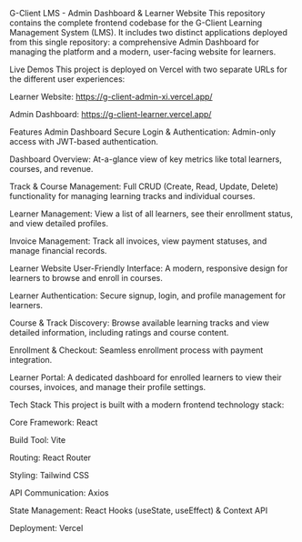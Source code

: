 G-Client LMS - Admin Dashboard & Learner Website
This repository contains the complete frontend codebase for the G-Client Learning Management System (LMS). It includes two distinct applications deployed from this single repository: a comprehensive Admin Dashboard for managing the platform and a modern, user-facing website for learners.

Live Demos
This project is deployed on Vercel with two separate URLs for the different user experiences:

Learner Website: https://g-client-admin-xi.vercel.app/

Admin Dashboard: https://g-client-learner.vercel.app/

Features
Admin Dashboard
Secure Login & Authentication: Admin-only access with JWT-based authentication.

Dashboard Overview: At-a-glance view of key metrics like total learners, courses, and revenue.

Track & Course Management: Full CRUD (Create, Read, Update, Delete) functionality for managing learning tracks and individual courses.

Learner Management: View a list of all learners, see their enrollment status, and view detailed profiles.

Invoice Management: Track all invoices, view payment statuses, and manage financial records.

Learner Website
User-Friendly Interface: A modern, responsive design for learners to browse and enroll in courses.

Learner Authentication: Secure signup, login, and profile management for learners.

Course & Track Discovery: Browse available learning tracks and view detailed information, including ratings and course content.

Enrollment & Checkout: Seamless enrollment process with payment integration.

Learner Portal: A dedicated dashboard for enrolled learners to view their courses, invoices, and manage their profile settings.

Tech Stack
This project is built with a modern frontend technology stack:

Core Framework: React

Build Tool: Vite

Routing: React Router

Styling: Tailwind CSS

API Communication: Axios

State Management: React Hooks (useState, useEffect) & Context API

Deployment: Vercel


